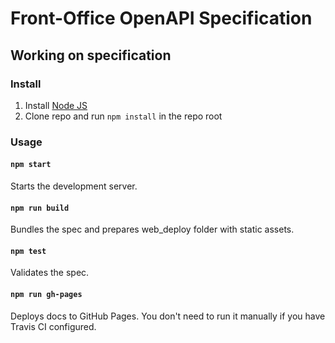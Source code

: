 # Front-Office OpenAPI Specification

## Working on specification
### Install

1. Install [Node JS](https://nodejs.org/)
2. Clone repo and run `npm install` in the repo root

### Usage

#### `npm start`

Starts the development server.

#### `npm run build`

Bundles the spec and prepares web_deploy folder with static assets.

#### `npm test`

Validates the spec.

#### `npm run gh-pages`

Deploys docs to GitHub Pages. You don't need to run it manually if you have Travis CI configured.
